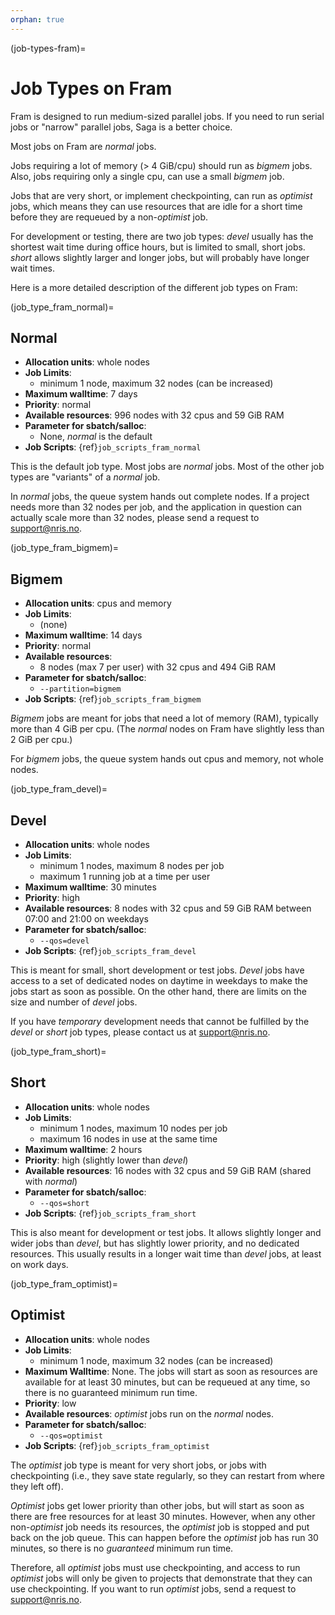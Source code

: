 ```yaml
---
orphan: true
---
```


(job-types-fram)=

# Job Types on Fram

Fram is designed to run medium-sized parallel jobs.  If you need to
run serial jobs or "narrow" parallel jobs, Saga is a better choice.

Most jobs on Fram are *normal* jobs.

Jobs requiring a lot of memory (> 4 GiB/cpu) should run as *bigmem*
jobs. Also, jobs requiring only a single cpu, can use a small *bigmem* job.

Jobs that are very short, or implement checkpointing, can run as
*optimist* jobs, which means they can use resources that are idle for
a short time before they are requeued by a non-*optimist* job.

For development or testing, there are two job types: *devel* usually
has the shortest wait time during office hours, but is limited to
small, short jobs.  *short* allows slightly larger and longer jobs,
but will probably have longer wait times.

Here is a more detailed description of the different job types on
Fram:


(job_type_fram_normal)=

## Normal

- __Allocation units__: whole nodes
- __Job Limits__:
    - minimum 1 node, maximum 32 nodes (can be increased)
- __Maximum walltime__: 7 days
- __Priority__: normal
- __Available resources__: 996 nodes with 32 cpus and 59 GiB RAM
- __Parameter for sbatch/salloc__:
    - None, _normal_ is the default
- __Job Scripts__: {ref}`job_scripts_fram_normal`

This is the default job type.  Most jobs are *normal* jobs.  Most of
the other job types are "variants" of a *normal* job.

In _normal_ jobs, the queue system hands out complete nodes.  If a
project needs more than 32 nodes per job, and the application in
question can actually scale more than 32 nodes, please send a request
to [support@nris.no](mailto:support@nris.no).


(job_type_fram_bigmem)=

## Bigmem

- __Allocation units__: cpus and memory
- __Job Limits__:
    - (none)
- __Maximum walltime__: 14 days
- __Priority__: normal
- __Available resources__:
    - 8 nodes (max 7 per user) with 32 cpus and 494 GiB RAM
- __Parameter for sbatch/salloc__:
    - `--partition=bigmem`
- __Job Scripts__: {ref}`job_scripts_fram_bigmem`

*Bigmem* jobs are meant for jobs that need a lot of memory (RAM),
typically more than 4 GiB per cpu.  (The _normal_ nodes on Fram have
slightly less than 2 GiB per cpu.)

For _bigmem_ jobs, the queue system hands out cpus and memory, not
whole nodes.


(job_type_fram_devel)=

## Devel

- __Allocation units__: whole nodes
- __Job Limits__:
    - minimum 1 nodes, maximum 8 nodes per job
    - maximum 1 running job at a time per user
- __Maximum walltime__: 30 minutes
- __Priority__: high
- __Available resources__: 8 nodes with 32 cpus and 59 GiB RAM between
  07:00 and 21:00 on weekdays
- __Parameter for sbatch/salloc__:
    - `--qos=devel`
- __Job Scripts__: {ref}`job_scripts_fram_devel`

This is meant for small, short development or test jobs.  *Devel* jobs
have access to a set of dedicated nodes on daytime in weekdays to
make the jobs start as soon as possible.  On the other hand, there are
limits on the size and number of _devel_ jobs.

If you have _temporary_ development needs that cannot be fulfilled by
the _devel_ or _short_ job types, please contact us at
[support@nris.no](mailto:support@nris.no).


(job_type_fram_short)=

## Short

- __Allocation units__: whole nodes
- __Job Limits__:
    - minimum 1 nodes, maximum 10 nodes per job
    - maximum 16 nodes in use at the same time
- __Maximum walltime__: 2 hours
- __Priority__: high (slightly lower than *devel*)
- __Available resources__: 16 nodes with 32 cpus and 59 GiB RAM
  (shared with *normal*)
- __Parameter for sbatch/salloc__:
    - `--qos=short`
- __Job Scripts__: {ref}`job_scripts_fram_short`

This is also meant for development or test jobs.  It allows slightly
longer and wider jobs than *devel*, but has slightly lower priority,
and no dedicated resources.  This usually results in a longer wait
time than *devel* jobs, at least on work days.


(job_type_fram_optimist)=

## Optimist

- __Allocation units__: whole nodes
- __Job Limits__:
    - minimum 1 node, maximum 32 nodes (can be increased)
- __Maximum Walltime__: None.  The jobs will start as soon as
  resources are available for at least 30 minutes, but can be
  requeued at any time, so there is no guaranteed minimum run time.
- __Priority__: low
- __Available resources__: *optimist* jobs run on the *normal* nodes.
- __Parameter for sbatch/salloc__:
    - `--qos=optimist`
- __Job Scripts__: {ref}`job_scripts_fram_optimist`

The _optimist_ job type is meant for very short jobs, or jobs with
checkpointing (i.e., they save state regularly, so they can restart
from where they left off).

_Optimist_ jobs get lower priority than other jobs, but will start as
soon as there are free resources for at least 30 minutes.  However,
when any other non-_optimist_ job needs its resources, the _optimist_
job is stopped and put back on the job queue.  This can happen before
the _optimist_ job has run 30 minutes, so there is no _guaranteed_
minimum run time.

Therefore, all _optimist_ jobs must use checkpointing, and access to
run _optimist_ jobs will only be given to projects that demonstrate
that they can use checkpointing.  If you want to run _optimist_ jobs,
send a request to [support@nris.no](mailto:support@nris.no).
